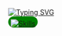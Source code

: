<a href="https://git.io/typing-svg" style="display:block;">
  <img src="https://readme-typing-svg.demolab.com?font=%24+whoami&weight=700&size=25&duration=2000&pause=300&color=39d353&width=435&lines=%24+print(username, details);Awais_Zahid MERN Engineer" alt="Typing SVG" />
</a>

<div style="background:green; padding:6px 5px 0px 5px; border-radius:15px; display:block; width:max-content;">
  <a href="https://skillicons.dev">
    <img src="https://skillicons.dev/icons?i=vim,js,py,html,css,nodejs,react,express,jest,bootstrap,electron,github,git,mongodb,mysql,postgres,bootstrap,docker,ts,jquery,graphql,redux,linux,bash,vscode,notion" alt="Skills" />
  </a>
</div>
